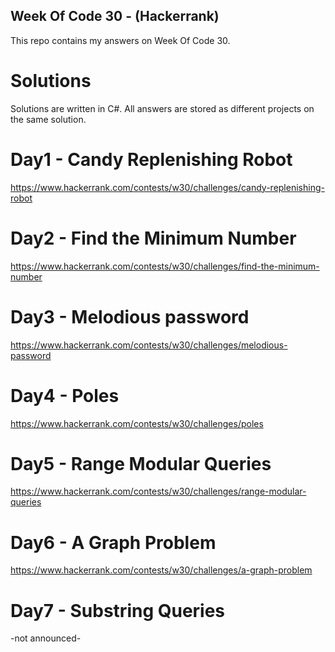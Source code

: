 ## Week Of Code 30 - (Hackerrank)

This repo contains my answers on Week Of Code 30. 

# Solutions

Solutions are written in C#. All answers are stored as different projects on the same solution.

# Day1 - Candy Replenishing Robot 
https://www.hackerrank.com/contests/w30/challenges/candy-replenishing-robot

# Day2 - Find the Minimum Number
https://www.hackerrank.com/contests/w30/challenges/find-the-minimum-number

# Day3 - Melodious password
https://www.hackerrank.com/contests/w30/challenges/melodious-password

# Day4 - Poles
https://www.hackerrank.com/contests/w30/challenges/poles

# Day5 - Range Modular Queries
https://www.hackerrank.com/contests/w30/challenges/range-modular-queries

# Day6 - A Graph Problem
https://www.hackerrank.com/contests/w30/challenges/a-graph-problem

# Day7 - Substring Queries
-not announced-
